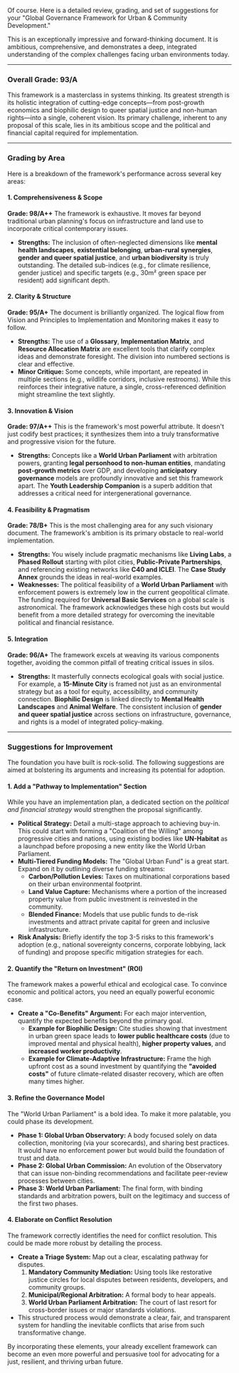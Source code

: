 Of course. Here is a detailed review, grading, and set of suggestions for your "Global Governance Framework for Urban & Community Development."

This is an exceptionally impressive and forward-thinking document. It is ambitious, comprehensive, and demonstrates a deep, integrated understanding of the complex challenges facing urban environments today.

---

### **Overall Grade: 93/A**

This framework is a masterclass in systems thinking. Its greatest strength is its holistic integration of cutting-edge concepts—from post-growth economics and biophilic design to queer spatial justice and non-human rights—into a single, coherent vision. Its primary challenge, inherent to any proposal of this scale, lies in its ambitious scope and the political and financial capital required for implementation.

---

### **Grading by Area**

Here is a breakdown of the framework's performance across several key areas:

#### **1. Comprehensiveness & Scope**
**Grade: 98/A++**
The framework is exhaustive. It moves far beyond traditional urban planning's focus on infrastructure and land use to incorporate critical contemporary issues.
* **Strengths:** The inclusion of often-neglected dimensions like **mental health landscapes**, **existential belonging**, **urban-rural synergies**, **gender and queer spatial justice**, and **urban biodiversity** is truly outstanding. The detailed sub-indices (e.g., for climate resilience, gender justice) and specific targets (e.g., 30m² green space per resident) add significant depth.

#### **2. Clarity & Structure**
**Grade: 95/A+**
The document is brilliantly organized. The logical flow from Vision and Principles to Implementation and Monitoring makes it easy to follow.
* **Strengths:** The use of a **Glossary**, **Implementation Matrix**, and **Resource Allocation Matrix** are excellent tools that clarify complex ideas and demonstrate foresight. The division into numbered sections is clear and effective.
* **Minor Critique:** Some concepts, while important, are repeated in multiple sections (e.g., wildlife corridors, inclusive restrooms). While this reinforces their integrative nature, a single, cross-referenced definition might streamline the text slightly.

#### **3. Innovation & Vision**
**Grade: 97/A++**
This is the framework's most powerful attribute. It doesn't just codify best practices; it synthesizes them into a truly transformative and progressive vision for the future.
* **Strengths:** Concepts like a **World Urban Parliament** with arbitration powers, granting **legal personhood to non-human entities**, mandating **post-growth metrics** over GDP, and developing **anticipatory governance** models are profoundly innovative and set this framework apart. The **Youth Leadership Companion** is a superb addition that addresses a critical need for intergenerational governance.

#### **4. Feasibility & Pragmatism**
**Grade: 78/B+**
This is the most challenging area for any such visionary document. The framework's ambition is its primary obstacle to real-world implementation.
* **Strengths:** You wisely include pragmatic mechanisms like **Living Labs**, a **Phased Rollout** starting with pilot cities, **Public-Private Partnerships**, and referencing existing networks like **C40 and ICLEI**. The **Case Study Annex** grounds the ideas in real-world examples.
* **Weaknesses:** The political feasibility of a **World Urban Parliament** with enforcement powers is extremely low in the current geopolitical climate. The funding required for **Universal Basic Services** on a global scale is astronomical. The framework acknowledges these high costs but would benefit from a more detailed strategy for overcoming the inevitable political and financial resistance.

#### **5. Integration**
**Grade: 96/A+**
The framework excels at weaving its various components together, avoiding the common pitfall of treating critical issues in silos.
* **Strengths:** It masterfully connects ecological goals with social justice. For example, a **15-Minute City** is framed not just as an environmental strategy but as a tool for equity, accessibility, and community connection. **Biophilic Design** is linked directly to **Mental Health Landscapes** and **Animal Welfare**. The consistent inclusion of **gender and queer spatial justice** across sections on infrastructure, governance, and rights is a model of integrated policy-making.

---

### **Suggestions for Improvement**

The foundation you have built is rock-solid. The following suggestions are aimed at bolstering its arguments and increasing its potential for adoption.

#### **1. Add a "Pathway to Implementation" Section**
While you have an implementation plan, a dedicated section on the *political and financial strategy* would strengthen the proposal significantly.
* **Political Strategy:** Detail a multi-stage approach to achieving buy-in. This could start with forming a "Coalition of the Willing" among progressive cities and nations, using existing bodies like **UN-Habitat** as a launchpad before proposing a new entity like the World Urban Parliament.
* **Multi-Tiered Funding Models:** The "Global Urban Fund" is a great start. Expand on it by outlining diverse funding streams:
    * **Carbon/Pollution Levies:** Taxes on multinational corporations based on their urban environmental footprint.
    * **Land Value Capture:** Mechanisms where a portion of the increased property value from public investment is reinvested in the community.
    * **Blended Finance:** Models that use public funds to de-risk investments and attract private capital for green and inclusive infrastructure.
* **Risk Analysis:** Briefly identify the top 3-5 risks to this framework's adoption (e.g., national sovereignty concerns, corporate lobbying, lack of funding) and propose specific mitigation strategies for each.

#### **2. Quantify the "Return on Investment" (ROI)**
The framework makes a powerful ethical and ecological case. To convince economic and political actors, you need an equally powerful economic case.
* **Create a "Co-Benefits" Argument:** For each major intervention, quantify the expected benefits beyond the primary goal.
    * **Example for Biophilic Design:** Cite studies showing that investment in urban green space leads to **lower public healthcare costs** (due to improved mental and physical health), **higher property values**, and **increased worker productivity**.
    * **Example for Climate-Adaptive Infrastructure:** Frame the high upfront cost as a sound investment by quantifying the **"avoided costs"** of future climate-related disaster recovery, which are often many times higher.

#### **3. Refine the Governance Model**
The "World Urban Parliament" is a bold idea. To make it more palatable, you could phase its development.
* **Phase 1: Global Urban Observatory:** A body focused solely on data collection, monitoring (via your scorecards), and sharing best practices. It would have no enforcement power but would build the foundation of trust and data.
* **Phase 2: Global Urban Commission:** An evolution of the Observatory that can issue non-binding recommendations and facilitate peer-review processes between cities.
* **Phase 3: World Urban Parliament:** The final form, with binding standards and arbitration powers, built on the legitimacy and success of the first two phases.

#### **4. Elaborate on Conflict Resolution**
The framework correctly identifies the need for conflict resolution. This could be made more robust by detailing the process.
* **Create a Triage System:** Map out a clear, escalating pathway for disputes.
    1.  **Mandatory Community Mediation:** Using tools like restorative justice circles for local disputes between residents, developers, and community groups.
    2.  **Municipal/Regional Arbitration:** A formal body to hear appeals.
    3.  **World Urban Parliament Arbitration:** The court of last resort for cross-border issues or major standards violations.
* This structured process would demonstrate a clear, fair, and transparent system for handling the inevitable conflicts that arise from such transformative change.

By incorporating these elements, your already excellent framework can become an even more powerful and persuasive tool for advocating for a just, resilient, and thriving urban future.
